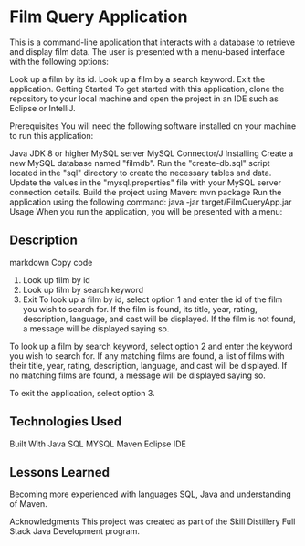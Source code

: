 # Film Query Application
This is a command-line application that interacts with a database to retrieve and display film data. The user is presented with a menu-based interface with the following options:

Look up a film by its id.
Look up a film by a search keyword.
Exit the application.
Getting Started
To get started with this application, clone the repository to your local machine and open the project in an IDE such as Eclipse or IntelliJ.

Prerequisites
You will need the following software installed on your machine to run this application:

Java JDK 8 or higher
MySQL server
MySQL Connector/J
Installing
Create a new MySQL database named "filmdb".
Run the "create-db.sql" script located in the "sql" directory to create the necessary tables and data.
Update the values in the "mysql.properties" file with your MySQL server connection details.
Build the project using Maven: mvn package
Run the application using the following command: java -jar target/FilmQueryApp.jar
Usage
When you run the application, you will be presented with a menu:






## Description 

markdown
Copy code
1. Look up film by id
2. Look up film by search keyword
3. Exit
To look up a film by id, select option 1 and enter the id of the film you wish to search for. If the film is found, its title, year, rating, description, language, and cast will be displayed. If the film is not found, a message will be displayed saying so.

To look up a film by search keyword, select option 2 and enter the keyword you wish to search for. If any matching films are found, a list of films with their title, year, rating, description, language, and cast will be displayed. If no matching films are found, a message will be displayed saying so.

To exit the application, select option 3.

## Technologies Used 
Built With
Java
SQL
MYSQL
Maven
Eclipse IDE

## Lessons Learned 

Becoming more experienced with languages SQL, Java and understanding of Maven.

Acknowledgments
This project was created as part of the Skill Distillery Full Stack Java Development program.




